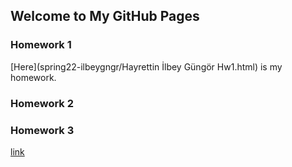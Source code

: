 ## Welcome to My GitHub Pages



### Homework 1
[Here](spring22-ilbeygngr/Hayrettin İlbey Güngör Hw1.html) is my homework.
### Homework 2
### Homework 3
[link](https://moodle.boun.edu.tr/login/login.php)
